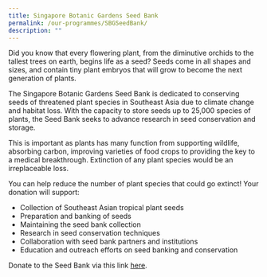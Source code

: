 ```yaml
---
title: Singapore Botanic Gardens Seed Bank
permalink: /our-programmes/SBGSeedBank/
description: ""
---
```

Did you know that every flowering plant, from the diminutive orchids to the tallest trees on earth, begins life as a seed? Seeds come in all shapes and sizes, and contain tiny plant embryos that will grow to become the next generation of plants.  
  
The Singapore Botanic Gardens Seed Bank is dedicated to conserving seeds of threatened plant species in Southeast Asia due to climate change and habitat loss. With the capacity to store seeds up to 25,000 species of plants, the Seed Bank seeks to advance research in seed conservation and storage.  
  
This is important as plants has many function from supporting wildlife, absorbing carbon, improving varieties of food crops to providing the key to a medical breakthrough. Extinction of any plant species would be an irreplaceable loss.  
  
You can help reduce the number of plant species that could go extinct! 
Your donation will support:  
* Collection of Southeast Asian tropical plant seeds  
* Preparation and banking of seeds  
* Maintaining the seed bank collection  
* Research in seed conservation techniques  
* Collaboration with seed bank partners and institutions  
* Education and outreach efforts on seed banking and conservation

Donate to the Seed Bank via this link [here](https://www.giving.sg/garden-city-fund/seedbank).